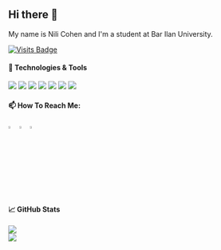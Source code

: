 ## Hi there 👋
My name is Nili Cohen and I'm a student at Bar Ilan University.  

[![Visits Badge](https://badges.pufler.dev/visits/nili209/nili209)](https://badges.pufler.dev)
 
#### 🔧 Technologies & Tools
<img src="https://img.shields.io/badge/kotlin-%230095D5.svg?&style=for-the-badge&logo=kotlin&logoColor=white"> <img src="https://img.shields.io/badge/c++%20-%2300599C.svg?&style=for-the-badge&logo=c%2B%2B&ogoColor=white">
<img src="https://img.shields.io/badge/c%20-%2300599C.svg?&style=for-the-badge&logo=c&logoColor=white">
<img src="https://img.shields.io/badge/python%20-%2314354C.svg?&style=for-the-badge&logo=python&logoColor=white">
<img src="https://img.shields.io/badge/javascript%20-%23323330.svg?&style=for-the-badge&logo=javascript&logoColor=%23F7DF1E">
<img src="https://img.shields.io/badge/java-%23ED8B00.svg?&style=for-the-badge&logo=java&logoColor=white">
<img src="https://img.shields.io/badge/c%23%20-%23239120.svg?&style=for-the-badge&logo=c-sharp&logoColor=white">  

#### 📫 How To Reach Me:   
[<img src="https://img.icons8.com/color/48/000000/linkedin.png" width="3.5%"/>](https://www.linkedin.com/in/nili-cohen-6562811b5/)
[<img src="https://img.icons8.com/fluent/48/000000/facebook-new.png" width="3.5%"/>](https://www.facebook.com/nili.cohen.581)
<a href="mailto:1998nili@gmail.com"> <img src="https://img.icons8.com/fluent/48/000000/gmail.png" width="3.5%"/> </a>  

#### &#x1f4c8; GitHub Stats
<a href="https://github.com/nili209/nili209">
  <img style="display:block" src="https://github-readme-stats.vercel.app/api/top-langs/?username=nili209&layout=compact" />
</a>  
<a href="https://github.com/nili209/nili209">
  <img src="https://github-readme-stats.vercel.app/api?username=nili209&show_icons=true&theme=radical" />
</a>
<!--
**nili209/nili209** is a ✨ _special_ ✨ repository because its `README.md` (this file) appears on your GitHub profile.

Here are some ideas to get you started:

- 🔭 I’m currently working on ...
- 🌱 I’m currently learning ...
- 👯 I’m looking to collaborate on ...
- 🤔 I’m looking for help with ...
- 💬 Ask me about ...
- 📫 How to reach me: ...
- 😄 Pronouns: ...
- ⚡ Fun fact: ...
-->
